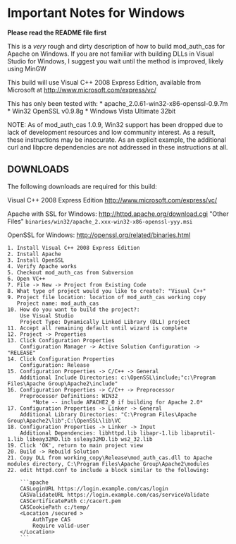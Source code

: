 # Important Notes for Windows

**Please read the README file first**

This is a *very* rough and dirty description of how to build
mod_auth_cas for Apache on Windows.  If you are not familiar with
building DLLs in Visual Studio for Windows, I suggest you wait
until the method is improved, likely using MinGW

This build will use Visual C++ 2008 Express Edition, available from
Microsoft at <http://www.microsoft.com/express/vc/>

This has only been tested with:
    * apache_2.0.61-win32-x86-openssl-0.9.7m
    * Win32 OpenSSL v0.9.8g
    * Windows Vista Ultimate 32bit

NOTE: As of mod_auth_cas 1.0.9, Win32 support has been dropped due
to lack of development resources and low community interest.
As a result, these instructions may be inaccurate.  As an
explicit example, the additional curl and libpcre dependencies are
not addressed in these instructions at all.

## DOWNLOADS

The following downloads are required for this build:

Visual C++ 2008 Express Edition
    <http://www.microsoft.com/express/vc/>

Apache with SSL for Windows:
    <http://httpd.apache.org/download.cgi>
    "Other Files"
        `binaries/win32/apache_2.xxx-win32-x86-openssl-yyy.msi`

OpenSSL for Windows:
    <http://openssl.org/related/binaries.html>

    1. Install Visual C++ 2008 Express Edition
    2. Install Apache
    3. Install OpenSSL
    4. Verify Apache works
    5. Checkout mod_auth_cas from Subversion
    6. Open VC++
    7. File -> New -> Project from Existing Code
    8. What type of project would you like to create?: "Visual C++"
    9. Project file location: location of mod_auth_cas working copy
       Project name: mod_auth_cas
    10. How do you want to build the project?:
        Use Visual Studio
        Project Type: Dynamically Linked Library (DLL) project
    11. Accept all remaining default until wizard is complete
    12. Project -> Properties
    13. Click Configuration Properties
        Configuration Manager -> Active Solution Configuration -> "RELEASE"
    14. Click Configuration Properties
        Configuration: Release
    15. Configuration Properties -> C/C++ -> General
        Additional Include Directories: c:\OpenSSL\include;"c:\Program Files\Apache Group\Apache2\include"
    16. Configuration Properties -> C/C++ -> Preprocessor
        Preprocessor Definitions: WIN32
            *Note -- include APACHE2_0 if building for Apache 2.0*
    17. Configuration Properties -> Linker -> General
        Additional Library Directories: "C:\Program Files\Apache Group\Apache2\lib";C:\OpenSSL\lib\VC
    18. Configuration Properties -> Linker -> Input
        Additional Dependencies: libhttpd.lib libapr-1.lib libaprutil-1.lib libeay32MD.lib ssleay32MD.lib ws2_32.lib
    19. Click 'OK', return to main project view
    20. Build -> Rebuild Solution
    21. Copy DLL from working_copy\Release\mod_auth_cas.dll to Apache modules directory, C:\Program Files\Apache Group\Apache2\modules
    22. edit httpd.conf to include a block similar to the following:

        ```apache
        CASLoginURL https://login.example.com/cas/login
        CASValidateURL https://login.example.com/cas/serviceValidate
        CASCertificatePath c:/cacert.pem
        CASCookiePath c:/temp/
        <Location /secured >
            AuthType CAS
            Require valid-user
        </Location>
        ```

